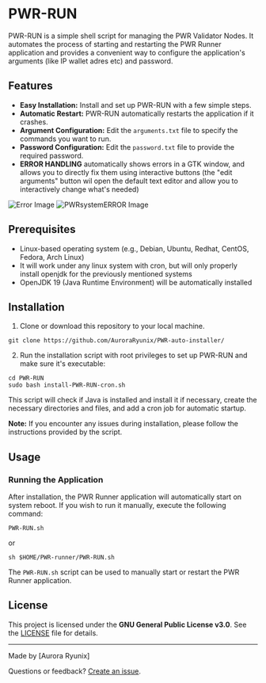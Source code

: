 # PWR-RUN

PWR-RUN is a simple shell script for managing the PWR Validator Nodes. It automates the process of starting and restarting the PWR Runner application and provides a convenient way to configure the application's arguments (like IP wallet adres etc) and password.

## Features

- **Easy Installation:** Install and set up PWR-RUN with a few simple steps.
- **Automatic Restart:** PWR-RUN automatically restarts the application if it crashes.
- **Argument Configuration:** Edit the `arguments.txt` file to specify the commands you want to run.
- **Password Configuration:** Edit the `password.txt` file to provide the required password.
- **ERROR HANDLING** automatically shows errors in a GTK window, and allows you to directly fix them using interactive buttons (the "edit arguments" button wil open the default text editor and allow you to interactively change what's needed)

![Error Image](https://github.com/AuroraRyunix/PWR-auto-installer/blob/main/error-images/error-typical.png)
![PWRsystemERROR Image](https://github.com/AuroraRyunix/PWR-auto-installer/blob/main/error-images/PWRsystemERROR.png)
## Prerequisites

- Linux-based operating system (e.g., Debian, Ubuntu, Redhat, CentOS, Fedora, Arch Linux)
- It will work under any linux system with cron, but will only properly install openjdk for the previously mentioned systems
- OpenJDK 19 (Java Runtime Environment) will be automatically installed

## Installation

1. Clone or download this repository to your local machine.

```shell
git clone https://github.com/AuroraRyunix/PWR-auto-installer/
```

2. Run the installation script with root privileges to set up PWR-RUN and make sure it's executable:

```shell
cd PWR-RUN
sudo bash install-PWR-RUN-cron.sh
```

This script will check if Java is installed and install it if necessary, create the necessary directories and files, and add a cron job for automatic startup.

**Note:** If you encounter any issues during installation, please follow the instructions provided by the script.

## Usage

### Running the Application

After installation, the PWR Runner application will automatically start on system reboot. If you wish to run it manually, execute the following command:

```
PWR-RUN.sh
```
or
```
sh $HOME/PWR-runner/PWR-RUN.sh
```

The `PWR-RUN.sh` script can be used to manually start or restart the PWR Runner application.

## License

This project is licensed under the **GNU General Public License v3.0**. See the [LICENSE](LICENSE) file for details.

---

Made by [Aurora Ryunix]

Questions or feedback? [Create an issue](https://github.com/AuroraRyunix/PWR-auto-installer/issues).

